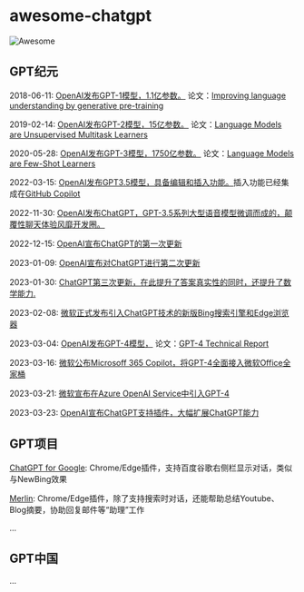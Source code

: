 # awesome-chatgpt

![Awesome](https://cdn.rawgit.com/sindresorhus/awesome/d7305f38d29fed78fa85652e3a63e154dd8e8829/media/badge.svg)

## GPT纪元
2018-06-11: [OpenAI发布GPT-1模型，1.1亿参数。](https://openai.com/research/language-unsupervised)
论文：[Improving language understanding by generative pre-training](https://www.cs.ubc.ca/~amuham01/LING530/papers/radford2018improving.pdf)

2019-02-14: [OpenAI发布GPT-2模型，15亿参数。](https://openai.com/research/better-language-models)
论文：[Language Models are Unsupervised Multitask Learners](https://cdn.openai.com/better-language-models/language_models_are_unsupervised_multitask_learners.pdf)

2020-05-28: [OpenAI发布GPT-3模型，1750亿参数。](https://openai.com/research/language-models-are-few-shot-learners)
论文：[Language Models are Few-Shot Learners
](https://arxiv.org/abs/2005.14165)

2022-03-15: [OpenAI发布GPT3.5模型，具备编辑和插入功能。](https://openai.com/blog/gpt-3-edit-insert)插入功能已经集成在[GitHub Copilot](https://github.com/features/copilot/)

2022-11-30: [OpenAI发布ChatGPT，GPT-3.5系列大型语音模型微调而成的，颠覆性聊天体验风靡开发圈。](https://openai.com/blog/chatgpt)

2022-12-15: [OpenAI宣布ChatGPT的第一次更新](https://help.openai.com/en/articles/6825453-chatgpt-release-notes)

2023-01-09: [OpenAI宣布对ChatGPT进行第二次更新](https://help.openai.com/en/articles/6825453-chatgpt-release-notes)

2023-01-30: [ChatGPT第三次更新，在此提升了答案真实性的同时，还提升了数学能力.](https://help.openai.com/en/articles/6825453-chatgpt-release-notes)

2023-02-08: [微软正式发布引入ChatGPT技术的新版Bing搜索引擎和Edge浏览器](https://blogs.microsoft.com/blog/2023/02/07/reinventing-search-with-a-new-ai-powered-microsoft-bing-and-edge-your-copilot-for-the-web/)

2023-03-04: [OpenAI发布GPT-4模型，](https://openai.com/research/gpt-4)
论文：[GPT-4 Technical Report](https://arxiv.org/abs/2303.08774)

2023-03-16: [微软公布Microsoff 365 Copilot，将GPT-4全面接入微软Office全家桶](https://blogs.microsoft.com/blog/2023/03/16/introducing-microsoft-365-copilot-your-copilot-for-work/?ocid=usoc_TWITTER_M365_spl100003915726873)

2023-03-21: [微软宣布在Azure OpenAI Service中引入GPT-4](https://azure.microsoft.com/zh-cn/blog/introducing-gpt4-in-azure-openai-service/)

2023-03-23: [OpenAI宣布ChatGPT支持插件，大幅扩展ChatGPT能力](https://openai.com/blog/chatgpt-plugins)

## GPT项目
[ChatGPT for Google](https://chrome.google.com/webstore/detail/chatgpt-for-google/jgjaeacdkonaoafenlfkkkmbaopkbilf): Chrome/Edge插件，支持百度谷歌右侧栏显示对话，类似与NewBing效果

[Merlin](https://chrome.google.com/webstore/detail/merlin-chatgpt-assistant/camppjleccjaphfdbohjdohecfnoikec/related?utm_source=InfinityNewtab): Chrome/Edge插件，除了支持搜索时对话，还能帮助总结Youtube、Blog摘要，协助回复邮件等“助理”工作

...

## GPT中国
...



